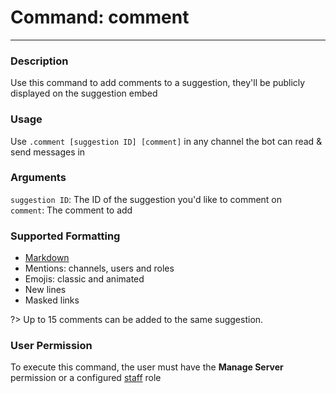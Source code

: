 # Command: comment
---
### Description
Use this command to add comments to a suggestion, they'll be publicly displayed on the suggestion embed

### Usage
Use `.comment [suggestion ID] [comment]` in any channel the bot can read & send messages in

### Arguments
`suggestion ID`: The ID of the suggestion you'd like to comment on\
`comment`: The comment to add

### Supported Formatting
- [Markdown](https://support.discord.com/hc/en-us/articles/210298617)
- Mentions: channels, users and roles
- Emojis: classic and animated
- New lines
- Masked links 

?> Up to 15 comments can be added to the same suggestion.

### User Permission
To execute this command, the user must have the **Manage Server** permission or a configured [staff](/config/staffroles.md) role

 

